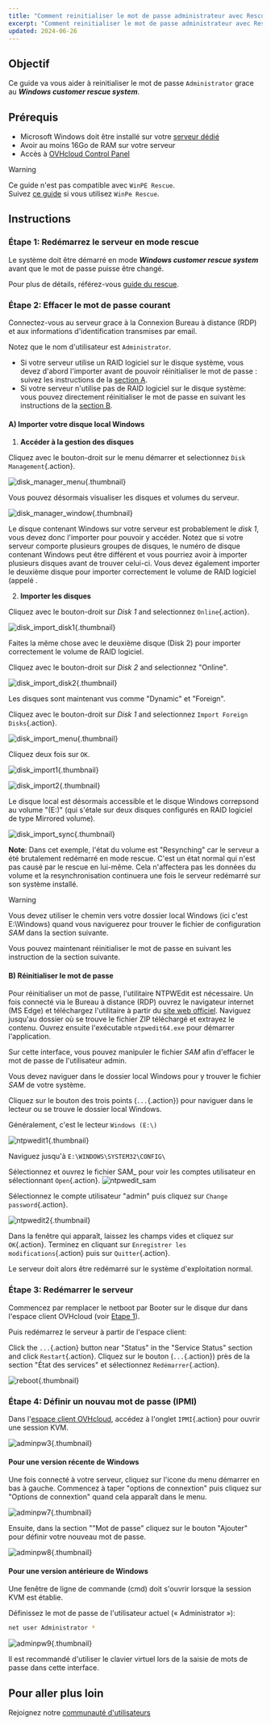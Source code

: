 ```yaml
---
title: "Comment reinitialiser le mot de passe administrateur avec Rescue-Customer-Windows"
excerpt: "Comment reinitialiser le mot de passe administrateur avec Rescue-Customer-Window"
updated: 2024-06-26
---
```


## Objectif

Ce guide va vous aider à reinitialiser le mot de passe `Administrator` grace au __*Windows customer rescue system*__.

## Prérequis

- Microsoft Windows doit être installé sur votre [serveur dédié](/links/bare-metal/bare-metal)
- Avoir au moins 16Go de RAM sur votre serveur
- Accès à [OVHcloud Control Panel](/links/manager)

> [!warning]
>
> Ce guide n'est pas compatible avec `WinPE Rescue`.  
> Suivez [ce guide](/pages/bare_metal_cloud/dedicated_servers/changing-admin-password-on-windows/guide.en-gb.md) si vous utilisez `WinPe Rescue`.
>

## Instructions

### Étape 1: Redémarrez le serveur en mode rescue <a name="step1"></a>

Le système doit être démarré en mode __*Windows customer rescue system*__ avant que le mot de passe puisse être changé.

Pour plus de détails, référez-vous [guide du rescue](/pages/bare_metal_cloud/dedicated_servers/rescue-customer-windows/guide.fr-fr.md).

### Étape 2: Effacer le mot de passe courant <a name="step2"></a>

Connectez-vous au serveur grace à la Connexion Bureau à distance (RDP) et aux informations d'identification transmises par email.

Notez que le nom d'utilisateur est `Administrator`.

- Si votre serveur utilise un RAID logiciel sur le disque système, vous devez d'abord l'importer avant de pouvoir réinitialiser le mot de passe : suivez les instructions de la [section A](#sectionA).
- Si votre serveur n'utilise pas de RAID logiciel sur le disque système: vous pouvez directement réinitialiser le mot de passe en suivant les instructions de la [section B](#sectionB).

#### A) Importer votre disque local Windows <a name="sectionA"></a>

1) __Accéder à la gestion des disques__

Cliquez avec le bouton-droit sur le menu démarrer et selectionnez `Disk Management`{.action}.

![disk_manager_menu](images/disk_manager_menu.png){.thumbnail}

Vous pouvez désormais visualiser les disques et volumes du serveur.

![disk_manager_window](images/disk_manager_window1.png){.thumbnail}

Le disque contenant Windows sur votre serveur est probablement le _disk 1_, vous devez donc l'importer pour pouvoir y accéder.
Notez que si votre serveur comporte plusieurs groupes de disques, le numéro de disque contenant Windows peut être différent et vous pourriez avoir à importer plusieurs disques avant de trouver celui-ci.
Vous devez également importer le deuxième disque pour importer correctement le volume de RAID logiciel (appelé .

2) __Importer les disques__

Cliquez avec le bouton-droit sur _Disk 1_ and selectionnez `Online`{.action}.

![disk_import_disk1](images/disk_manager_disk1on.png){.thumbnail}

Faites la même chose avec le deuxième disque (Disk 2) pour importer correctement le volume de RAID logiciel.

Cliquez avec le bouton-droit sur _Disk 2_ and selectionnez "Online".

![disk_import_disk2](images/disk_manager_disk2on.png){.thumbnail}

Les disques sont maintenant vus comme "Dynamic" et "Foreign".

Cliquez avec le bouton-droit sur _Disk 1_ and selectionnez `Import Foreign Disks`{.action}.

![disk_import_menu](images/disk_manager_diskimport.png){.thumbnail}

Cliquez deux fois sur `OK`.

![disk_import1](images/disk_import1.png){.thumbnail}

![disk_import2](images/disk_import2.png){.thumbnail}

Le disque local est désormais accessible et le disque Windows correpsond au volume "(E:)" (qui s'étale sur deux disques configurés en RAID logiciel de type Mirrored volume).

![disk_import_sync](images/disk_import_sync.png){.thumbnail}

__Note__: Dans cet exemple, l'état du volume est "Resynching" car le serveur a été brutalement redémarré en mode rescue. C'est un état normal qui n'est pas causé par le rescue en lui-même.
Cela n'affectera pas les données du volume et la resynchronisation continuera une fois le serveur redémarré sur son système installé.

> [!warning]
>
> Vous devez utiliser le chemin vers votre dossier local Windows (ici c'est E:\Windows) quand vous naviguerez pour trouver le fichier de configuration _SAM_ dans la section suivante.

Vous pouvez maintenant réinitialiser le mot de passe en suivant les instruction de la section suivante.

#### B) Réinitialiser le mot de passe <a name="sectionB"></a>

Pour réinitialiser un mot de passe, l'utilitaire NTPWEdit est nécessaire.
Un fois connecté via le Bureau à distance (RDP) ouvrez le navigateur internet (MS Edge) et téléchargez l'utilitaire à partir du [site web officiel](http://www.cdslow.org.ru/files/ntpwedit/ntpwed07.zip).
Naviguez jusqu'au dossier où se trouve le fichier ZIP téléchargé et extrayez le contenu.
Ouvrez ensuite l'exécutable `ntpwedit64.exe` pour démarrer l'application.

Sur cette interface, vous pouvez manipuler le fichier _SAM_ afin d'effacer le mot de passe de l'utilisateur admin.

Vous devez naviguer dans le dossier local Windows pour y trouver le fichier _SAM_ de votre système.

Cliquez sur le bouton des trois points (`...`{.action}) pour naviguer dans le lecteur ou se trouve le dossier local Windows.

Généralement, c'est le lecteur `Windows (E:\)`

![ntpwedit1](images/ntpwedit_1.png){.thumbnail}

Naviguez jusqu'à `E:\WINDOWS\SYSTEM32\CONFIG\`

Sélectionnez et ouvrez le fichier SAM_ pour voir les comptes utilisateur en sélectionnant `Open`{.action}.
![ntpwedit_sam](images/SAM.png)

Sélectionnez le compte utilisateur "admin" puis cliquez sur `Change password`{.action}.

![ntpwedit2](images/ntpwedit_2.png){.thumbnail}

Dans la fenêtre qui apparaît, laissez les champs vides et cliquez sur `OK`{.action}. Terminez en cliquant sur `Enregistrer les modifications`{.action} puis sur `Quitter`{.action}.

Le serveur doit alors être redémarré sur le système d'exploitation normal.

### Étape 3: Redémarrer le serveur <a name="step3"></a>

Commencez par remplacer le netboot par Booter sur le disque dur dans l'espace client OVHcloud (voir [Etape 1](#step1)).

Puis redémarrez le serveur à partir de l'espace client:

Click the `...`{.action} button near "Status" in the "Service Status" section and click `Restart`{.action}.
Cliquez sur le bouton (`...`{.action}) près de la section "État des services" et sélectionnez `Redémarrer`{.action}.

![reboot](/pages/assets/screens/control_panel/bare-metal-dedicated/cp_dedicated_restart.png){.thumbnail}

### Étape 4: Définir un nouvau mot de passe (IPMI) <a name="step4"></a>

Dans l'[espace client OVHcloud](https://www.ovh.com/auth/?action=gotomanager&from=https://www.ovh.com/fr/&ovhSubsidiary=fr), accédez à l'onglet `IPMI`{.action} pour ouvrir une session KVM.

![adminpw3](images/adminpw3.png){.thumbnail}

#### Pour une version récente de Windows

Une fois connecté à votre serveur, cliquez sur l'icone du menu démarrer en bas à gauche.
Commencez à taper "options de connextion" puis cliquez sur "Options de connextion" quand cela apparaît dans le menu.

![adminpw7](images/adminpw7.png){.thumbnail}

Ensuite, dans la section ""Mot de passe" cliquez sur le bouton "Ajouter" pour définir votre nouveau mot de passe.

![adminpw8](images/adminpw8.png){.thumbnail}

#### Pour une version antérieure de Windows

Une fenêtre de ligne de commande (cmd) doit s'ouvrir lorsque la session KVM est établie.

Définissez le mot de passe de l'utilisateur actuel (« Administrator »):

```bash
net user Administrator *
```

![adminpw9](images/adminpw9.png){.thumbnail}

Il est recommandé d'utiliser le clavier virtuel lors de la saisie de mots de passe dans cette interface. 

## Pour aller plus loin

Rejoignez notre [communauté d'utilisateurs](/links/community)
